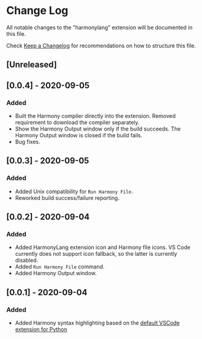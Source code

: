 # Change Log

All notable changes to the "harmonylang" extension will be documented in this file.

Check [Keep a Changelog](http://keepachangelog.com/) for recommendations on how to structure this file.

## [Unreleased]

## [0.0.4] - 2020-09-05
### Added
- Built the Harmony compiler directly into the extension. Removed requirement to download the compiler separately.
- Show the Harmony Output window only if the build succeeds. The Harmony Output window is closed if the build fails.
- Bug fixes.

## [0.0.3] - 2020-09-05
### Added
 - Added Unix compatibility for `Run Harmony File`.
 - Reworked build success/failure reporting.

## [0.0.2] - 2020-09-04
### Added
 - Added HarmonyLang extension icon and Harmony file icons. VS Code currently does not support icon fallback, so the latter is currently disabled.
 - Added `Run Harmony File` command.
 - Added Harmony Output window.

## [0.0.1] - 2020-09-04
### Added
 - Added Harmony syntax highlighting based on the [default VSCode extension for Python](https://github.com/microsoft/vscode)